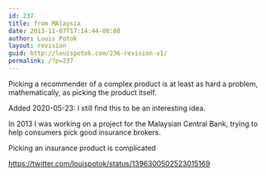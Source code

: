```yaml
---
id: 237
title: from MAlaysia
date: 2013-11-07T17:14:44-08:00
author: Louis Potok
layout: revision
guid: http://louispotok.com/236-revision-v1/
permalink: /?p=237
---
```

Picking a recommender of a complex product is at least as hard a problem, mathematically, as picking the product itself.

Added 2020-05-23: I still find this to be an interesting idea.

In 2013 I was working on a project for the Malaysian Central Bank, trying to help consumers pick good insurance brokers. 

Picking an insurance product is complicated

https://twitter.com/louispotok/status/1396300502523015169

